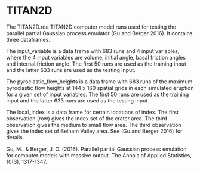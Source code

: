 # TITAN2D
The TITAN2D.rda TITAN2D computer model runs used for testing the parallel partial Gaussian process emulator (Gu and Berger 2016). It contains three dataframes.

The input_variable is a data frame with 683 runs and 4 input variables, where the 4 input variables are volume, initial angle, basal friction angles and internal friction angle. The first 50 runs are used as the training input and the latter 633 runs are used as the testing input.

The pyroclastic_flow_heights is a data frame  with 683 runs of the maximum pyroclastic flow heights at 144 x 160 spatial grids in each simulated eruption for a given set of input variables. The first 50 runs are used as the training input and the latter 633 runs are used as the testing input.

The local_index is a data frame for certain locations of index. The first observation (row) gives the index set of the crater area. The third observation gives the medium to small flow area. The third observation gives the index set of Belham Valley area. See (Gu and Berger 2016) for details.


Gu, M., & Berger, J. O. (2016). Parallel partial Gaussian process emulation for computer models with massive output. The Annals of Applied Statistics, 10(3), 1317-1347.
